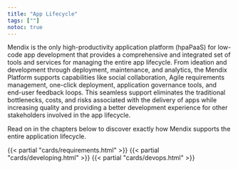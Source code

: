 ```yaml
---
title: "App Lifecycle"
tags: [""]
notoc: true
---
```


Mendix is the only high-productivity application platform (hpaPaaS) for low-code app development that provides a comprehensive and integrated set of tools and services for managing the entire app lifecycle. From ideation and development through deployment, maintenance, and analytics, the Mendix Platform supports capabilities like social collaboration, Agile requirements management, one-click deployment, application governance tools, and end-user feedback loops. This seamless support eliminates the traditional bottlenecks, costs, and risks associated with the delivery of apps while increasing quality and providing a better development experience for other stakeholders involved in the app lifecycle.

Read on in the chapters below to discover exactly how Mendix supports the entire application lifecycle.

{{< partial "cards/requirements.html" >}}
{{< partial "cards/developing.html" >}}
{{< partial "cards/devops.html" >}}
